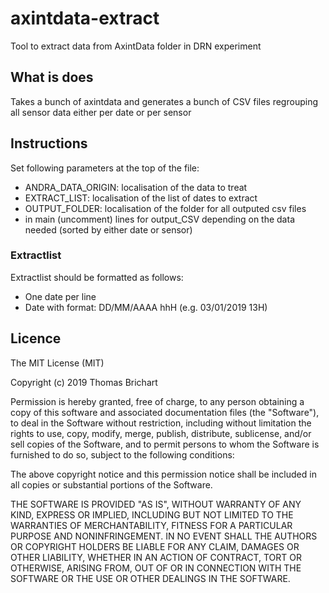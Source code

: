 # axintdata-extract
Tool to extract data from AxintData folder in DRN experiment

## What is does
Takes a bunch of axintdata and generates a bunch of CSV files regrouping all sensor data either per date or per sensor

## Instructions
Set following parameters at the top of the file:
- ANDRA_DATA_ORIGIN: localisation of the data to treat
- EXTRACT_LIST: localisation of the list of dates to extract
- OUTPUT_FOLDER: localisation of the folder for all outputed csv files
- in main (uncomment) lines for output_CSV depending on the data needed (sorted by either date or sensor)

### Extractlist
Extractlist should be formatted as follows:
- One date per line
- Date with format: DD/MM/AAAA hhH (e.g. 03/01/2019 13H)

## Licence
The MIT License (MIT)

Copyright (c) 2019 Thomas Brichart

Permission is hereby granted, free of charge, to any person obtaining a copy of this software and associated documentation files (the "Software"), to deal in the Software without restriction, including without limitation the rights to use, copy, modify, merge, publish, distribute, sublicense, and/or sell copies of the Software, and to permit persons to whom the Software is furnished to do so, subject to the following conditions:

The above copyright notice and this permission notice shall be included in all copies or substantial portions of the Software.

THE SOFTWARE IS PROVIDED "AS IS", WITHOUT WARRANTY OF ANY KIND, EXPRESS OR IMPLIED, INCLUDING BUT NOT LIMITED TO THE WARRANTIES OF MERCHANTABILITY, FITNESS FOR A PARTICULAR PURPOSE AND NONINFRINGEMENT. IN NO EVENT SHALL THE AUTHORS OR COPYRIGHT HOLDERS BE LIABLE FOR ANY CLAIM, DAMAGES OR OTHER LIABILITY, WHETHER IN AN ACTION OF CONTRACT, TORT OR OTHERWISE, ARISING FROM, OUT OF OR IN CONNECTION WITH THE SOFTWARE OR THE USE OR OTHER DEALINGS IN THE SOFTWARE.
